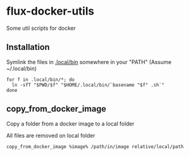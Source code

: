 # flux-docker-utils

Some util scripts for docker

## Installation

Symlink the files in [.local/bin](.local/bin) somewhere in your "PATH" (Assume ~/.local/bin)

```shell
for f in .local/bin/*; do
  ln -sfT "$PWD/$f" "$HOME/.local/bin/`basename "$f" .sh`"
done
```

## copy_from_docker_image

Copy a folder from a docker image to a local folder

All files are removed on local folder

```shell
copy_from_docker_image %image% /path/in/image relative/local/path
````
